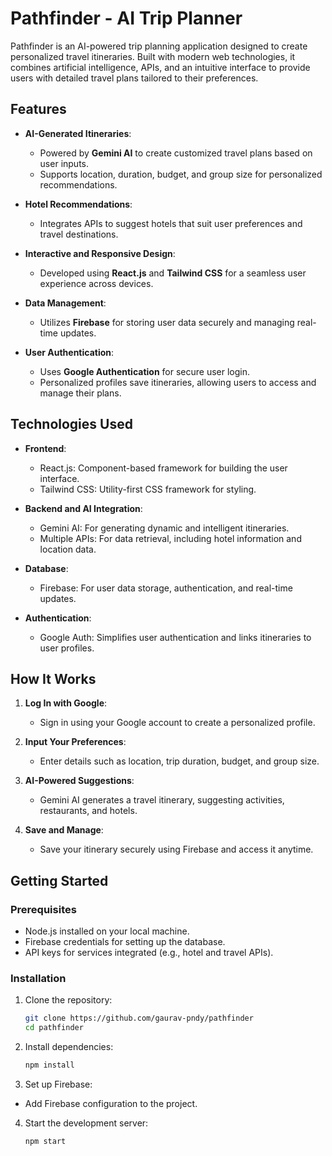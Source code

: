 # Pathfinder - AI Trip Planner

Pathfinder is an AI-powered trip planning application designed to create personalized travel itineraries. Built with modern web technologies, it combines artificial intelligence, APIs, and an intuitive interface to provide users with detailed travel plans tailored to their preferences.

## Features

- **AI-Generated Itineraries**:
  - Powered by **Gemini AI** to create customized travel plans based on user inputs.
  - Supports location, duration, budget, and group size for personalized recommendations.

- **Hotel Recommendations**:
  - Integrates APIs to suggest hotels that suit user preferences and travel destinations.

- **Interactive and Responsive Design**:
  - Developed using **React.js** and **Tailwind CSS** for a seamless user experience across devices.

- **Data Management**:
  - Utilizes **Firebase** for storing user data securely and managing real-time updates.

- **User Authentication**:
  - Uses **Google Authentication** for secure user login.
  - Personalized profiles save itineraries, allowing users to access and manage their plans.

## Technologies Used

- **Frontend**:
  - React.js: Component-based framework for building the user interface.
  - Tailwind CSS: Utility-first CSS framework for styling.

- **Backend and AI Integration**:
  - Gemini AI: For generating dynamic and intelligent itineraries.
  - Multiple APIs: For data retrieval, including hotel information and location data.

- **Database**:
  - Firebase: For user data storage, authentication, and real-time updates.
 
- **Authentication**:
  - Google Auth: Simplifies user authentication and links itineraries to user profiles.

## How It Works

1. **Log In with Google**:
   - Sign in using your Google account to create a personalized profile.

2. **Input Your Preferences**:
   - Enter details such as location, trip duration, budget, and group size.

3. **AI-Powered Suggestions**:
   - Gemini AI generates a travel itinerary, suggesting activities, restaurants, and hotels.

4. **Save and Manage**:
   - Save your itinerary securely using Firebase and access it anytime.

## Getting Started

### Prerequisites

- Node.js installed on your local machine.
- Firebase credentials for setting up the database.
- API keys for services integrated (e.g., hotel and travel APIs).

### Installation

1. Clone the repository:
   
   ```bash
   git clone https://github.com/gaurav-pndy/pathfinder
   cd pathfinder
   ```
   
2. Install dependencies:
   
   ```bash
   npm install
   ```

3. Set up Firebase:
  - Add Firebase configuration to the project.

4. Start the development server:

   ```bash
   npm start
   ```
